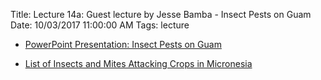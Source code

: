Title: Lecture 14a:  Guest lecture by Jesse Bamba - Insect Pests on Guam
Date: 10/03/2017 11:00:00 AM
Tags: lecture

* [PowerPoint Presentation: Insect Pests on Guam](/pdfs/bamba_insect_pests.pptx)

* [List of Insects and Mites Attacking Crops in Micronesia](https://aubreymoore.github.io/crop-pest-list/)
